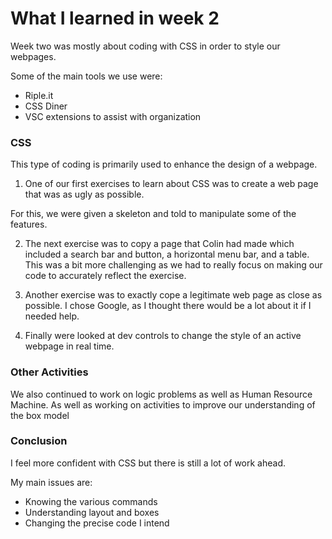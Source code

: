 # What I learned in week 2

 
Week two was mostly about coding with CSS in order to style our webpages.

Some of the main tools we use were:
* Riple.it
* CSS Diner
* VSC extensions to assist with organization

### CSS
This type of coding is primarily used to enhance the design of a webpage.

1. One of our first exercises to learn about CSS was to create a web page that was as ugly as possible.

For this, we were given a skeleton and told to manipulate some of the features.

2. The next exercise was to copy a page that Colin had made which included a search bar and button, a horizontal menu bar, and a table.  This was a bit more challenging as we had to really focus on making our code to accurately reflect the exercise.

3.  Another exercise was to exactly cope a legitimate web page as close as possible.  I chose Google, as I thought there would be a lot about it if I needed help.

4.  Finally were looked at dev controls to change the style of an active webpage in real time.

### Other Activities
We also continued to work on logic problems as well as Human Resource Machine. As well as working on activities to improve our understanding of the box model


### Conclusion
I feel more confident with CSS but there is still a lot of work ahead.

My main issues are:
* Knowing the various commands
* Understanding layout and boxes
* Changing the precise code I intend


